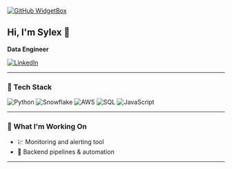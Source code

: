 

[![GitHub WidgetBox](https://github-widgetbox.vercel.app/api/profile?username=Itzsylex&data=followers,repositories,stars,commits&theme=darkmode)](https://github.com/Itzsylex)

## Hi, I'm Sylex 👋  
**Data Engineer** 

[![LinkedIn](https://img.shields.io/badge/LinkedIn-0077B5?style=for-the-badge&logo=linkedin&logoColor=white)](https://linkedin.com/in/brandonm16)

---

### 🧰 Tech Stack

![Python](https://img.shields.io/badge/Python-3776AB?style=for-the-badge&logo=python&logoColor=white)
![Snowflake](https://img.shields.io/badge/Snowflake-29B5E8?style=for-the-badge&logo=snowflake&logoColor=white)
![AWS](https://img.shields.io/badge/AWS-%23FF9900.svg?style=for-the-badge&logo=amazon-aws&logoColor=white)
![SQL](https://img.shields.io/badge/SQL-4479A1?style=for-the-badge&logo=postgresql&logoColor=white)
![JavaScript](https://img.shields.io/badge/JavaScript-F7DF1E?style=for-the-badge&logo=javascript&logoColor=black)


---

### 🧠 What I'm Working On

- 💹 Monitoring and alerting tool
- 🧰 Backend pipelines & automation  

---

